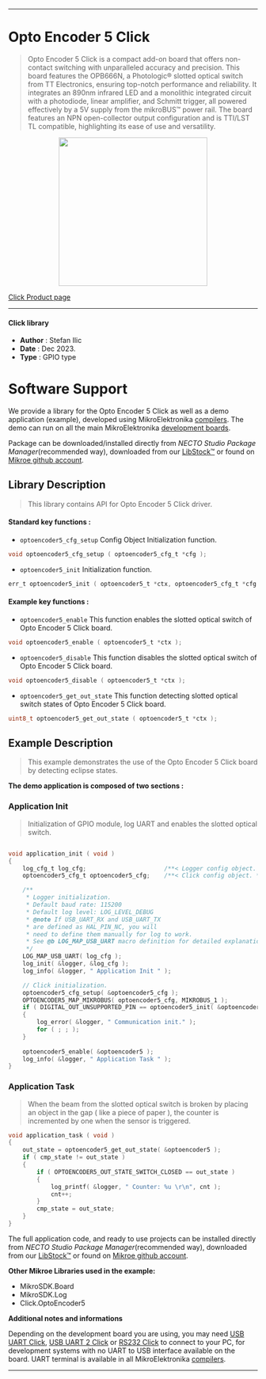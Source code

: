 
---
# Opto Encoder 5 Click

> Opto Encoder 5 Click is a compact add-on board that offers non-contact switching with unparalleled accuracy and precision. This board features the OPB666N, a Photologic® slotted optical switch from TT Electronics, ensuring top-notch performance and reliability. It integrates an 890nm infrared LED and a monolithic integrated circuit with a photodiode, linear amplifier, and Schmitt trigger, all powered effectively by a 5V supply from the mikroBUS™ power rail. The board features an NPN open-collector output configuration and is TTI/LST TL compatible, highlighting its ease of use and versatility.

<p align="center">
  <img src="https://download.mikroe.com/images/click_for_ide/optoencoder5_click.png" height=300px>
</p>

[Click Product page](https://www.mikroe.com/opto-encoder-5-click)

---


#### Click library

- **Author**        : Stefan Ilic
- **Date**          : Dec 2023.
- **Type**          : GPIO type


# Software Support

We provide a library for the Opto Encoder 5 Click
as well as a demo application (example), developed using MikroElektronika
[compilers](https://www.mikroe.com/necto-studio).
The demo can run on all the main MikroElektronika [development boards](https://www.mikroe.com/development-boards).

Package can be downloaded/installed directly from *NECTO Studio Package Manager*(recommended way), downloaded from our [LibStock&trade;](https://libstock.mikroe.com) or found on [Mikroe github account](https://github.com/MikroElektronika/mikrosdk_click_v2/tree/master/clicks).

## Library Description

> This library contains API for Opto Encoder 5 Click driver.

#### Standard key functions :

- `optoencoder5_cfg_setup` Config Object Initialization function.
```c
void optoencoder5_cfg_setup ( optoencoder5_cfg_t *cfg );
```

- `optoencoder5_init` Initialization function.
```c
err_t optoencoder5_init ( optoencoder5_t *ctx, optoencoder5_cfg_t *cfg );
```

#### Example key functions :

- `optoencoder5_enable` This function enables the slotted optical switch of Opto Encoder 5 Click board.
```c
void optoencoder5_enable ( optoencoder5_t *ctx );
```

- `optoencoder5_disable` This function disables the slotted optical switch of Opto Encoder 5 Click board.
```c
void optoencoder5_disable ( optoencoder5_t *ctx );
```

- `optoencoder5_get_out_state` This function detecting slotted optical switch states of Opto Encoder 5 Click board.
```c
uint8_t optoencoder5_get_out_state ( optoencoder5_t *ctx );
```

## Example Description

> This example demonstrates the use of the Opto Encoder 5 Click board by detecting eclipse states.

**The demo application is composed of two sections :**

### Application Init

> Initialization of GPIO module, log UART and enables the slotted optical switch.

```c

void application_init ( void ) 
{
    log_cfg_t log_cfg;                      /**< Logger config object. */
    optoencoder5_cfg_t optoencoder5_cfg;    /**< Click config object. */

    /** 
     * Logger initialization.
     * Default baud rate: 115200
     * Default log level: LOG_LEVEL_DEBUG
     * @note If USB_UART_RX and USB_UART_TX 
     * are defined as HAL_PIN_NC, you will 
     * need to define them manually for log to work. 
     * See @b LOG_MAP_USB_UART macro definition for detailed explanation.
     */
    LOG_MAP_USB_UART( log_cfg );
    log_init( &logger, &log_cfg );
    log_info( &logger, " Application Init " );

    // Click initialization.
    optoencoder5_cfg_setup( &optoencoder5_cfg );
    OPTOENCODER5_MAP_MIKROBUS( optoencoder5_cfg, MIKROBUS_1 );
    if ( DIGITAL_OUT_UNSUPPORTED_PIN == optoencoder5_init( &optoencoder5, &optoencoder5_cfg ) ) 
    {
        log_error( &logger, " Communication init." );
        for ( ; ; );
    }
    
    optoencoder5_enable( &optoencoder5 );
    log_info( &logger, " Application Task " );
}

```

### Application Task

> When the beam from the slotted optical switch is broken by placing an object in
  the gap ( like a piece of paper ), the counter is incremented by one 
  when the sensor is triggered.

```c
void application_task ( void ) 
{
    out_state = optoencoder5_get_out_state( &optoencoder5 );
    if ( cmp_state != out_state )
    {
        if ( OPTOENCODER5_OUT_STATE_SWITCH_CLOSED == out_state )
        {
            log_printf( &logger, " Counter: %u \r\n", cnt );
            cnt++;
        }
        cmp_state = out_state;
    }
}
```


The full application code, and ready to use projects can be installed directly from *NECTO Studio Package Manager*(recommended way), downloaded from our [LibStock&trade;](https://libstock.mikroe.com) or found on [Mikroe github account](https://github.com/MikroElektronika/mikrosdk_click_v2/tree/master/clicks).

**Other Mikroe Libraries used in the example:**

- MikroSDK.Board
- MikroSDK.Log
- Click.OptoEncoder5

**Additional notes and informations**

Depending on the development board you are using, you may need
[USB UART Click](https://www.mikroe.com/usb-uart-click),
[USB UART 2 Click](https://www.mikroe.com/usb-uart-2-click) or
[RS232 Click](https://www.mikroe.com/rs232-click) to connect to your PC, for
development systems with no UART to USB interface available on the board. UART
terminal is available in all MikroElektronika
[compilers](https://shop.mikroe.com/compilers).

---
